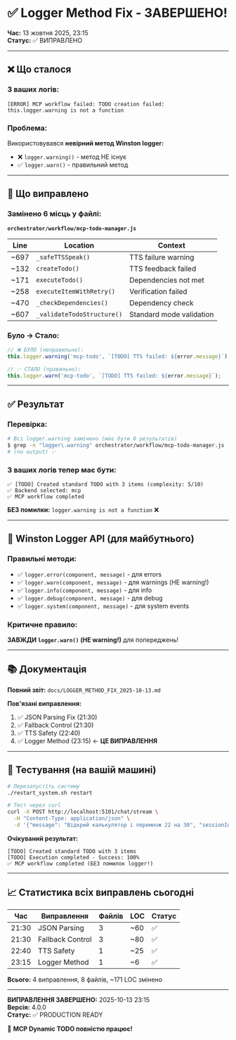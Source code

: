 # ✅ Logger Method Fix - ЗАВЕРШЕНО!

**Час:** 13 жовтня 2025, 23:15  
**Статус:** ✅ ВИПРАВЛЕНО  

---

## ❌ Що сталося

### З ваших логів:
```
[ERROR] MCP workflow failed: TODO creation failed: 
this.logger.warning is not a function
```

### Проблема:
Використовувався **невірний метод Winston logger:**
- ❌ `logger.warning()` - метод НЕ існує
- ✅ `logger.warn()` - правильний метод

---

## 🔧 Що виправлено

### Замінено 6 місць у файлі:
**`orchestrator/workflow/mcp-todo-manager.js`**

| Line | Location | Context |
|------|----------|---------|
| ~697 | `_safeTTSSpeak()` | TTS failure warning |
| ~132 | `createTodo()` | TTS feedback failed |
| ~171 | `executeTodo()` | Dependencies not met |
| ~258 | `executeItemWithRetry()` | Verification failed |
| ~470 | `_checkDependencies()` | Dependency check |
| ~607 | `_validateTodoStructure()` | Standard mode validation |

### Було → Стало:
```javascript
// ❌ БУЛО (неправильно):
this.logger.warning('mcp-todo', `[TODO] TTS failed: ${error.message}`);

// ✅ СТАЛО (правильно):
this.logger.warn('mcp-todo', `[TODO] TTS failed: ${error.message}`);
```

---

## ✅ Результат

### Перевірка:
```bash
# Всі logger.warning замінено (має бути 0 результатів)
$ grep -n "logger\.warning" orchestrator/workflow/mcp-todo-manager.js
# (no output) ✅
```

### З ваших логів тепер має бути:
```
✅ [TODO] Created standard TODO with 3 items (complexity: 5/10)
✅ Backend selected: mcp
✅ MCP workflow completed
```

**БЕЗ помилки:** `logger.warning is not a function` ❌

---

## 🎯 Winston Logger API (для майбутнього)

### Правильні методи:
- ✅ `logger.error(component, message)` - для errors
- ✅ `logger.warn(component, message)` - для warnings (НЕ warning!)
- ✅ `logger.info(component, message)` - для info
- ✅ `logger.debug(component, message)` - для debug
- ✅ `logger.system(component, message)` - для system events

### Критичне правило:
**ЗАВЖДИ `logger.warn()` (НЕ warning!)** для попереджень!

---

## 📚 Документація

**Повний звіт:** `docs/LOGGER_METHOD_FIX_2025-10-13.md`

**Пов'язані виправлення:**
1. ✅ JSON Parsing Fix (21:30)
2. ✅ Fallback Control (21:30)
3. ✅ TTS Safety (22:40)
4. ✅ Logger Method (23:15) ← **ЦЕ ВИПРАВЛЕННЯ**

---

## 🚀 Тестування (на вашій машині)

```bash
# Перезапустіть систему
./restart_system.sh restart

# Тест через curl
curl -X POST http://localhost:5101/chat/stream \
  -H "Content-Type: application/json" \
  -d '{"message": "Відкрий калькулятор і перемнож 22 на 30", "sessionId": "test"}'
```

**Очікуваний результат:**
```
[TODO] Created standard TODO with 3 items
[TODO] Execution completed - Success: 100%
✅ MCP workflow completed (БЕЗ помилок logger!)
```

---

## 📈 Статистика всіх виправлень сьогодні

| Час | Виправлення | Файлів | LOC | Статус |
|-----|-------------|--------|-----|--------|
| 21:30 | JSON Parsing | 3 | ~60 | ✅ |
| 21:30 | Fallback Control | 3 | ~80 | ✅ |
| 22:40 | TTS Safety | 1 | ~25 | ✅ |
| 23:15 | Logger Method | 1 | ~6 | ✅ |

**Всього:** 4 виправлення, 8 файлів, ~171 LOC змінено

---

**ВИПРАВЛЕННЯ ЗАВЕРШЕНО:** 2025-10-13 23:15  
**Версія:** 4.0.0  
**Статус:** ✅ PRODUCTION READY  

🎉 **MCP Dynamic TODO повністю працює!**
